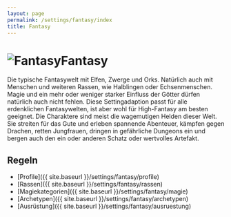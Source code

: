 ```yaml
---
layout: page
permalink: /settings/fantasy/index
title: Fantasy
---
```


<h1 class="titelimg"><img alt="Fantasy" src="{{ site.baseurl }}/assets/images/icons/fantasy.png"/>Fantasy</h1>
Die typische Fantasywelt mit Elfen, Zwerge und Orks. Natürlich auch mit Menschen und weiteren Rassen, wie Halblingen oder Echsenmenschen. Magie und ein mehr oder weniger starker Einfluss der Götter dürfen natürlich auch nicht fehlen. Diese Settingadaption passt für alle erdenklichen Fantasywelten, ist aber wohl für High-Fantasy am besten geeignet. Die Charaktere sind meist die wagemutigen Helden dieser Welt. Sie streiten für das Gute und erleben spannende Abenteuer, kämpfen gegen Drachen, retten Jungfrauen, dringen in gefährliche Dungeons ein und bergen auch den ein oder anderen Schatz oder wertvolles Artefakt.

## Regeln

- [Profile]({{ site.baseurl }}/settings/fantasy/profile)
- [Rassen]({{ site.baseurl }}/settings/fantasy/rassen)
- [Magiekategorien]({{ site.baseurl }}/settings/fantasy/magie)
- [Archetypen]({{ site.baseurl }}/settings/fantasy/archetypen)
- [Ausrüstung]({{ site.baseurl }}/settings/fantasy/ausruestung)

